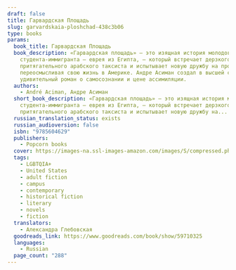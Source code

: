 ```yaml
---
draft: false
title: Гарвардская Площадь
slug: garvardskaia-ploshchad-438c3b06
type: books
params:
  book_title: Гарвардская Площадь
  book_description: «Гарвардская площадь» — это изящная история молодого
    студента-иммигранта — еврея из Египта, — который встречает дерзкого и
    притягательного арабского таксиста и испытывает новую дружбу на прочность,
    переосмысливая свою жизнь в Америке. Андре Асиман создал в высшей степени
    удивительный роман о самосознании и цене ассимиляции.
  authors:
    - André Aciman, Андре Асиман
  short_book_description: «Гарвардская площадь» — это изящная история молодого
    студента-иммигранта — еврея из Египта, — который встречает дерзкого и
    притягательного арабского таксиста и испытывает новую дружбу на...
  russian_translation_status: exists
  russian_audioversion: false
  isbn: "9785604629"
  publishers:
    - Popcorn books
  cover: https://images-na.ssl-images-amazon.com/images/S/compressed.photo.goodreads.com/books/1638035447i/59710325.jpg
  tags:
    - LGBTQIA+
    - United States
    - adult fiction
    - campus
    - contemporary
    - historical fiction
    - literary
    - novels
    - fiction
  translators:
    - Александра Глебовская
  goodreads_link: https://www.goodreads.com/book/show/59710325
  languages:
    - Russian
  page_count: "288"
---
```


